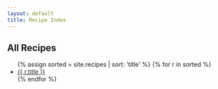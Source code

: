 ```yaml
---
layout: default
title: Recipe Index
---
```


## All Recipes
<ul id="recipe-index">
{% assign sorted = site.recipes | sort: 'title' %}
{% for r in sorted %}
  <li>
    <a href="{{ r.url | relative_url }}">{{ r.title }}</a>
  </li>
{% endfor %}
</ul>